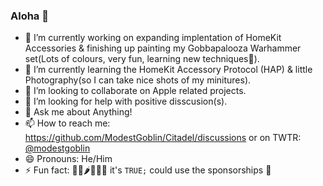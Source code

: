 ### Aloha 👋


- 🔭 I’m currently working on expanding implentation of HomeKit Accessories & finishing up painting my Gobbapalooza Warhammer set(Lots of colours, very fun, learning new techniques🎨).
- 🌱 I’m currently learning the HomeKit Accessory Protocol (HAP) & little Photography(so I can take nice shots of my minitures).
- 👯 I’m looking to collaborate on Apple related projects.
- 🤔 I’m looking for help with positive disscusion(s).
- 💬 Ask me about Anything!
- 📫 How to reach me: https://github.com/ModestGoblin/Citadel/discussions or on TWTR: [@modestgoblin](https://twitter.com/modestgoblin)
- 😄 Pronouns: He/Him
- ⚡ Fun fact: 🍅🥒🌶🍊🥭🍌 it's ```TRUE;``` could use the sponsorships 🤝



